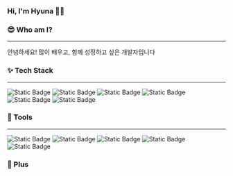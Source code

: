 ### Hi, I'm Hyuna 👋😊

<!--
**hyuna333/hyuna333** is a ✨ _special_ ✨ repository because its `README.md` (this file) appears on your GitHub profile.

Here are some ideas to get you started:

- 🔭 I’m currently working on ...
- 🌱 I’m currently learning ...
- 👯 I’m looking to collaborate on ...
- 🤔 I’m looking for help with ...
- 💬 Ask me about ...
- 📫 How to reach me: ...
- 😄 Pronouns: ...
- ⚡ Fun fact: ...
-->

### :sunglasses: Who am I?
---
안녕하세요!
많이 배우고, 함께 성정하고 싶은 개발자입니다


### ✨ Tech Stack
---
![Static Badge](https://img.shields.io/badge/REACT-%23000000?style=for-the-badge&logo=REACT&logoColor=%2361DAFB)
![Static Badge](https://img.shields.io/badge/JAVASCRIPT-%23F7DF1E?style=for-the-badge&logo=javascript&logoColor=%23000000)
![Static Badge](https://img.shields.io/badge/HTML-%23E34F26?style=for-the-badge&logo=html5&logoColor=%23ffffff)
![Static Badge](https://img.shields.io/badge/TAILWIND%20CSS-%2306B6D4?style=for-the-badge&logo=tailwindcss&logoColor=%23ffffff)
![Static Badge](https://img.shields.io/badge/TYPESCRIPT-%233178C6?style=for-the-badge&logo=typescript&logoColor=%23ffffff)
![Static Badge](https://img.shields.io/badge/CSS-%231572B6?style=for-the-badge&logo=css3&logoColor=%23ffffff)


### :wrench: Tools
---
![Static Badge](https://img.shields.io/badge/GIT-%23F05032?style=for-the-badge&logo=git&logoColor=%23ffffff)
![Static Badge](https://img.shields.io/badge/NOTION-%23000000?style=for-the-badge&logo=notion&logoColor=%23ffffff)
![Static Badge](https://img.shields.io/badge/SLCAK-%234A154B?style=for-the-badge&logo=slack&logoColor=%23ffffff)
![Static Badge](https://img.shields.io/badge/FIGMA-%23F24E1E?style=for-the-badge&logo=figma&logoColor=%23ffffff)
![Static Badge](https://img.shields.io/badge/JIRA-%230052CC?style=for-the-badge&logo=jira&logoColor=%23ffffff)


### :musical_note: Plus
